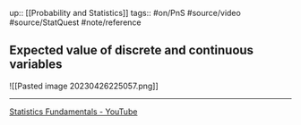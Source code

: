 up:: [[Probability and Statistics]]
tags:: #on/PnS #source/video #source/StatQuest #note/reference 

## Expected value of discrete and continuous variables

![[Pasted image 20230426225057.png]]

---

[Statistics Fundamentals - YouTube](https://www.youtube.com/playlist?list=PLblh5JKOoLUK0FLuzwntyYI10UQFUhsY9)